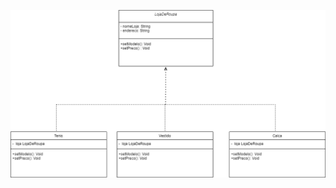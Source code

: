 ![image](https://github.com/lara-leal/bertoti/blob/main/PadroesdeProjeto/facade/Diagrama%20sem%20nome.drawio.png?raw=true)
